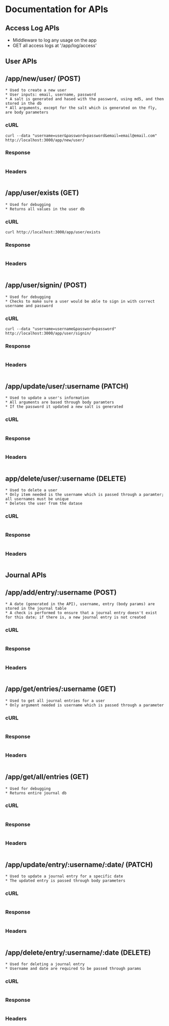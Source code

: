 # Documentation for APIs

## Access Log APIs
* Middleware to log any usage on the app
* GET all access logs at '/app/log/access'

## User APIs
## /app/new/user/ (POST)
    * Used to create a new user
    * User inputs: email, username, password
    * A salt is generated and hased with the password, using md5, and then stored in the db
    * All arguments, except for the salt which is generated on the fly, are body parameters
### cURL
```
curl --data "username=user&password=password&email=email@email.com" http://localhost:3000/app/new/user/
```
### Response
```

```
### Headers
```

```


## /app/user/exists (GET)
    * Used for debugging
    * Returns all values in the user db
### cURL
```
curl http://localhost:3000/app/user/exists
```
### Response
```

```
### Headers
```

```

## /app/user/signin/ (POST)
    * Used for debugging
    * Checks to make sure a user would be able to sign in with correct username and password
### cURL
```
curl --data "username=username&password=password" http://localhost:3000/app/user/signin/
```
### Response
```

```
### Headers
```

```

## /app/update/user/:username (PATCH)
    * Used to update a user's information
    * All arguments are based through body paramters
    * If the password it updated a new salt is generated
### cURL
```

```
### Response
```

```
### Headers
```

```

## app/delete/user/:username (DELETE)
    * Used to delete a user
    * Only item needed is the username which is passed through a paramter; all usernames must be unique
    * Deletes the user from the datase
### cURL
```

```
### Response
```

```
### Headers
```

```

## Journal APIs
## /app/add/entry/:username (POST)
    * A date (generated in the API), username, entry (body params) are stored in the journal table
    * A check is performed to ensure that a journal entry doesn't exist for this date; if there is, a new journal entry is not created
### cURL
```

```
### Response
```

```
### Headers
```

```

## /app/get/entries/:username (GET)
    * Used to get all journal entries for a user
    * Only argument needed is username which is passed through a parameter
### cURL
```

```
### Response
```

```
### Headers
```

```

## /app/get/all/entries (GET)
    * Used for debugging
    * Returns entire journal db
### cURL
```

```
### Response
```

```
### Headers
```

```

## /app/update/entry/:username/:date/ (PATCH)
    * Used to update a journal entry for a specific date
    * The updated entry is passed through body parameters
### cURL
```

```
### Response
```

```
### Headers
```

```

## /app/delete/entry/:username/:date (DELETE)
    * Used for deleting a journal entry
    * Username and date are required to be passed through params
### cURL
```

```
### Response
```

```
### Headers
```

```
